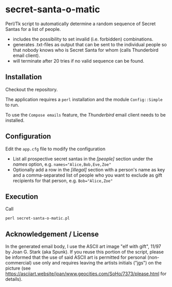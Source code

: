 # secret-santa-o-matic

Perl/Tk script to automatically determine a random sequence of Secret Santas for a list of people. 

- includes the possibility to set invalid (i.e. forbidden) combinations. 
- generates .txt-files as output that can be sent to the individual people so that nobody knows who is Secret Santa for whom (calls Thunderbird email client).
- will terminate after 20 tries if no valid sequence can be found. 

## Installation 

Checkout the repository. 

The application requires a `perl` installation and the module `Config::Simple` to run.

To use the `Compose emails` feature, the *Thunderbird* email client needs to be installed. 


## Configuration

Edit the `app.cfg` file to modify the configuration

- List all prospective secret santas in the *[people]* section under the *names* option, e.g. `names="Alice,Bob,Eve,Zoe"`
- Optionally add a row in the *[illegal]* section with a person's name as key and a comma-separated list of people who you want to exclude as gift recipients for that person, e.g. `Bob="Alice,Zoe"`

## Execution

Call

`perl secret-santa-o-matic.pl` 

## Acknowledgement / License

In the generated email body, I use the ASCII art image "elf with gift", 11/97 by Joan G. Stark (aka Spunk). If you reuse this portion of the script, please be informed that the use of said ASCII art is permitted for personal (non-commercial) use only and requires leaving the artists initials ("jgs") on the picture (see https://asciiart.website/joan/www.geocities.com/SoHo/7373/please.html for details).
